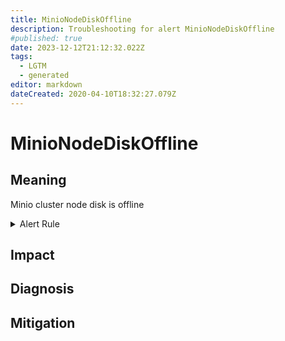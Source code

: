 ```yaml
---
title: MinioNodeDiskOffline
description: Troubleshooting for alert MinioNodeDiskOffline
#published: true
date: 2023-12-12T21:12:32.022Z
tags: 
  - LGTM
  - generated
editor: markdown
dateCreated: 2020-04-10T18:32:27.079Z
---
```


# MinioNodeDiskOffline

## Meaning
[//]: # "Short paragraph that explains what the alert means"
Minio cluster node disk is offline

<details>
  <summary>Alert Rule</summary>

{{% rule "minio/minio-internal.yml" "MinioNodeDiskOffline" %}}

{{% comment %}}

```yaml
alert: MinioNodeDiskOffline
expr: minio_cluster_nodes_offline_total > 0
for: 0m
labels:
    severity: critical
annotations:
    summary: Minio node disk offline (instance {{ $labels.instance }})
    description: |-
        Minio cluster node disk is offline
          VALUE = {{ $value }}
          LABELS = {{ $labels }}
    runbook: https://github.com/srerun/prometheus-alerts/blob/main/content/runbooks/minio-internal/MinioNodeDiskOffline.md

```

{{% /comment %}}

</details>


## Impact
[//]: # "What could / will happen if the alert is not addressed"



## Diagnosis
[//]: # "Steps to take to identify the cause of the problem"



## Mitigation
[//]: # "The steps necessary to resolve the alert"
